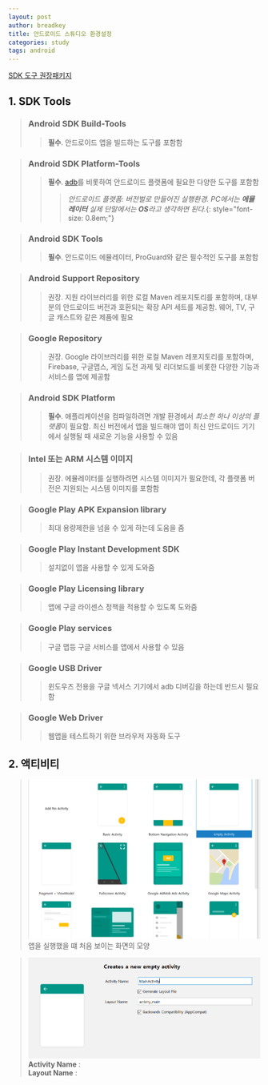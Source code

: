 ```yaml
---
layout: post
author: breadkey
title: 안드로이드 스튜디오 환경설정
categories: study
tags: android
---
```

[SDK 도구 권장패키지](https://developer.android.com/studio/intro/update?hl=ko)
## 1. SDK Tools
> ### Android SDK Build-Tools
>> **필수**. 안드로이드 앱을 빌드하는 도구를 포함함

> ### Android SDK Platform-Tools
>> **필수**. [adb](https://developer.android.com/studio/command-line/adb?hl=ko)를 비롯하여 안드로이드 플랫폼에 필요한 다양한 도구를 포함함
>>> *안드로이드 플랫폼: 버전벌로 만들어진 실행환경. PC에서는 **에뮬레이터** 실제 단말에서는 **OS**라고 생각하면 된다.*{: style="font-size: 0.8em;"}

> ### Android SDK Tools
>> **필수**. 안드로이드 에뮬레이터, ProGuard와 같은 필수적인 도구를 포함함

> ### Android Support Repository
>> 권장. 지원 라이브러리를 위한 로컬 Maven 레포지토리를 포함하며, 대부분의 안드로이드 버전과 호환되는 확장 API 세트를 제공함. 웨어, TV, 구글 캐스트와 같은 제품에 필요

> ### Google Repository
>> 권장. Google 라이브러리를 위한 로컬 Maven 레포지토리를 포함하며, Firebase, 구글맵스, 게임 도전 과제 및 리더보드를 비롯한 다양한 기능과 서비스를 앱에 제공함

> ### Android SDK Platform
>> **필수**. 애플리케이션을 컴파일하려면 개발 환경에서 *최소한 하나 이상의 플랫폼*이 필요함. 최신 버전에서 앱을 빌드해야 앱이 최신 안드로이드 기기에서 실행될 때 새로운 기능을 사용할 수 있음

> ### Intel 또는 ARM 시스템 이미지
>> 권장. 에뮬레이터를 실행하려면 시스템 이미지가 필요한데, 각 플랫폼 버전은 지원되는 시스템 이미지를 포함함

> ### Google Play APK Expansion library
>> 최대 용량제한을 넘을 수 있게 하는데 도움을 줌

> ### Google Play Instant Development SDK
>> 설치없이 앱을 사용할 수 있게 도와줌

> ### Google Play Licensing library
>> 앱에 구글 라이센스 정책을 적용할 수 있도록 도와줌

> ### Google Play services
>> 구글 맵등 구글 서비스를 앱에서 사용할 수 있음

> ### Google USB Driver
>> 윈도우즈 전용을 구글 넥서스 기기에서 adb 디버깅을 하는데 반드시 필요함

> ### Google Web Driver
>> 웹앱을 테스트하기 위한 브라우저 자동화 도구

## 2. 액티비티
> ![](/assets/img/android-activities.PNG)
앱을 실행했을 떄 처음 보이는 화면의 모양

> ![](/assets/img/activity-name.PNG)
**Activity Name** :   
**Layout Name** :

